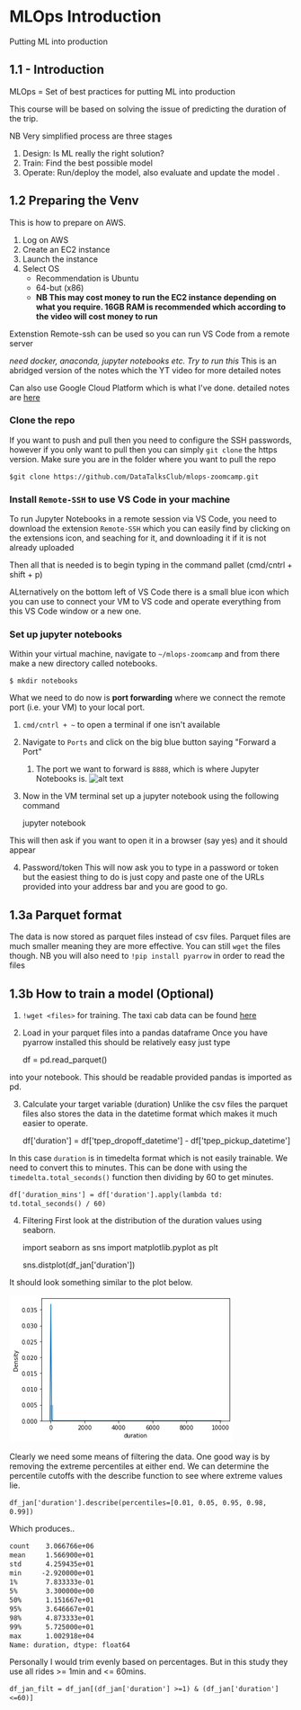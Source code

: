 # MLOps Introduction
Putting ML into production

## 1.1 - Introduction
MLOps = Set of best practices for putting ML into production

This course will be based on solving the issue of predicting the duration of the trip.

NB Very simplified process are three stages
1. Design: Is ML really the right solution?
2. Train: Find the best possible model 
3. Operate: Run/deploy the model, also evaluate and update the model .

## 1.2 Preparing the Venv
This is how to prepare on AWS.
1. Log on AWS
2. Create an EC2 instance
3. Launch the instance
4. Select OS
    * Recommendation is Ubuntu
    * 64-but (x86)
    * **NB This may cost money to run the EC2 instance depending on what you require. 16GB RAM is recommended which according to the video will cost money to run**

Extenstion Remote-ssh can be used so you can run VS Code from a remote server

*need docker, anaconda, jupyter notebooks etc. Try to run this*
This is an abridged version of the notes which the YT video for more detailed notes

Can also use Google Cloud Platform which is what I've done. detailed notes are [here](https://github.com/mleiwe/mlops-zoomcamp/blob/main/cohorts/2024/01-intro/GoogleCloudSetUpNotes.md)
 
### Clone the repo
If you want to push and pull then you need to configure the SSH passwords, however if you only want to pull then you can simply `git clone` the https version. Make sure you are in the folder where you want to pull the repo

    $git clone https://github.com/DataTalksClub/mlops-zoomcamp.git

### Install `Remote-SSH` to use VS Code in your machine
To run Jupyter Notebooks in a remote session via VS Code, you need to download the extension `Remote-SSH` which you can easily find by clicking on the extensions icon, and seaching for it, and downloading it if it is not already uploaded

Then all that is needed is to begin typing in the command pallet (cmd/cntrl + shift + p)

ALternatively on the bottom left of VS Code there is a small blue icon which you can use to connect your VM to VS code and operate everything from this VS Code window or a new one. 

### Set up jupyter notebooks
Within your virtual machine, navigate to `~/mlops-zoomcamp` and from there make a new directory called notebooks.

    $ mkdir notebooks

What we need to do now is **port forwarding** where we connect the remote port (i.e. your VM) to your local port.
1. `cmd/cntrl + ~` to open a terminal if one isn't available

2. Navigate to `Ports` and click on the big blue button saying "Forward a Port"
    1. The port we want to forward is `8888`, which is where Jupyter Notebooks is. 
![alt text](<Screenshot 2024-05-20 at 6.03.03 PM.png>)

3. Now in the VM terminal set up a jupyter notebook using the following command

    jupyter notebook

This will then ask if you want to open it in a browser (say yes) and it should appear

4. Password/token
This will now ask you to type in a password or token but the easiest thing to do is just copy and paste one of the URLs provided into your address bar and you are good to go.

## 1.3a Parquet  format
The data is now stored as parquet files instead of csv files. Parquet files are much smaller meaning they are more effective. You can still `wget` the files though. NB you will also need to `!pip install pyarrow` in order to read the files

## 1.3b How to train a model (Optional)
1. `!wget <files>` for training. The taxi cab data can be found [here](https://www.nyc.gov/site/tlc/about/tlc-trip-record-data.page)

2. Load in your parquet files into a pandas dataframe
Once you have pyarrow installed this should be relatively easy just type

    df = pd.read_parquet(<path to file>)

into your notebook. This should be readable provided pandas is imported as pd.

3. Calculate your target variable (duration)
Unlike the csv files the parquet files also stores the data in the datetime format which makes it much easier to operate.

    df['duration'] = df['tpep_dropoff_datetime'] - df['tpep_pickup_datetime']

In this case `duration` is in timedelta format which is not easily trainable. We need to convert this to minutes. This can be done with using the `timedelta.total_seconds()` function then dividing by 60 to get minutes.

    df['duration_mins'] = df['duration'].apply(lambda td: td.total_seconds() / 60)

4. Filtering
First look at the distribution of the duration values using seaborn.

    import seaborn as sns
    import matplotlib.pyplot as plt

    sns.distplot(df_jan['duration'])

It should look something similar to the plot below.

![text](image.png)

Clearly we need some means of filtering the data. One good way is by removing the extreme percentiles at either end. We can determine the percentile cutoffs with the describe function to see where extreme values lie.

    df_jan['duration'].describe(percentiles=[0.01, 0.05, 0.95, 0.98, 0.99])

Which produces..

    count    3.066766e+06
    mean     1.566900e+01
    std      4.259435e+01
    min     -2.920000e+01
    1%       7.833333e-01
    5%       3.300000e+00
    50%      1.151667e+01
    95%      3.646667e+01
    98%      4.873333e+01
    99%      5.725000e+01
    max      1.002918e+04
    Name: duration, dtype: float64

Personally I would trim evenly based on percentages. But in this study they use all rides >= 1min and <= 60mins.

    df_jan_filt = df_jan[(df_jan['duration'] >=1) & (df_jan['duration']<=60)]


